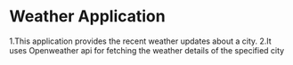# Weather Application
  1.This application provides the recent weather updates about a city. 
  2.It uses Openweather api for fetching the weather details of the specified city



